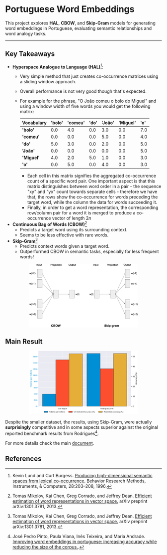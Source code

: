 # Portuguese Word Embeddings

This project explores **HAL**, **CBOW**, and **Skip-Gram** models for generating word embeddings in Portuguese, evaluating semantic relationships and word analogy tasks.

---

## Key Takeaways

- **Hyperspace Analogue to Language (HAL)**[^1]:
  - Very simple method that just creates co-occurrence matrices using a sliding window approach.
  - Overall performance is not very good though that's expected.
  - For example for the phrase, "O João comeu o bolo do Miguel" and using a window width of five words you would get the following matrix:

    | **Vocabulary** | **'bolo'** | **'comeu'** | **'do'** | **'João'** | **'Miguel'** | **'o'** |
    | -------------- | ---------- | ----------- | -------- | ---------- | ------------ | ------- |
    | **'bolo'**     | 0.0        | 4.0         | 0.0      | 3.0        | 0.0          | 7.0     |
    | **'comeu'**    | 0.0        | 0.0         | 0.0      | 5.0        | 0.0          | 4.0     |
    | **'do'**       | 5.0        | 3.0         | 0.0      | 2.0        | 0.0          | 5.0     |
    | **'João'**     | 0.0        | 0.0         | 0.0      | 0.0        | 0.0          | 5.0     |
    | **'Miguel'**   | 4.0        | 2.0         | 5.0      | 1.0        | 0.0          | 3.0     |
    | **'o'**        | 0.0        | 5.0         | 0.0      | 4.0        | 0.0          | 3.0     |
    - Each cell in this matrix signifies the aggregated co-occurrence count of a specific word pair. One important aspect is that this matrix distinguishes between word order in a pair - the sequence "xy" and "yx" count towards separate cells - therefore we have that, the rows show the co-occurrence for words preceding the target word, while the column the data for words succeeding it.
    - Finally, in order to get a word representation, the corresponding row/column pair for a word it is merged to produce a co-occurrence vector of length $2n$
- **Continuous Bag of Words (CBOW)**[^2]
  - Predicts a target word using its surrounding context.
  - Seems to be less effective with rare words.
- **Skip-Gram**[^2]
  - Predicts context words given a target word.
  - Outperformed CBOW in semantic tasks, especially for less frequent words!
<p align="center">
<img src="images/comparing-cbow-skipgram.png" alt="CBOW vs Skipgram" width="350">
</p>

## Main Result

<p align="center">
<img src="images/comparison.png" alt="CBOW vs Skipgram" width="350">
</p>

Despite the smaller dataset, the results, using Skip-Gram, were actually **surprisingly** competitive and in some aspects superior against the original reported benchmark results from Rodrigues[^3].


For more details check the main [document](WordEmbeddings.pdf).



## References
[^1]: Kevin Lund and Curt Burgess. [Producing high-dimensional semantic spaces from lexical co-occurrence.](https://link.springer.com/article/10.3758/BF03204766) Behavior Research Methods, Instruments, & Computers, 28:203–208, 1996.
[^2]: Tomas Mikolov, Kai Chen, Greg Corrado, and Jeffrey Dean. [Efficient estimation of word representations in vector space.](https://arxiv.org/abs/1301.3781) arXiv preprint arXiv:1301.3781, 2013.
[^3]: José Pedro Pinto, Paula Viana, Inês Teixeira, and Maria Andrade. [Improving word embeddings in portuguese: increasing accuracy while reducing the size of the corpus.](https://doi.org/10.7717/peerj-cs.964).